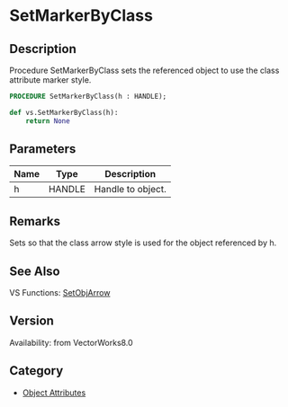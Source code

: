 # SetMarkerByClass

## Description
Procedure SetMarkerByClass sets the referenced object to use the class attribute marker style.

```pascal
PROCEDURE SetMarkerByClass(h : HANDLE);
```

```python
def vs.SetMarkerByClass(h):
    return None
```

## Parameters
|Name|Type|Description|
|---|---|---|
|h|HANDLE|Handle to object.|

## Remarks
Sets so that the class arrow style is used for the object referenced by h.

## See Also
VS Functions:
[SetObjArrow](SetObjArrow.md)

## Version
Availability: from VectorWorks8.0

## Category
* [Object Attributes](../Categories/Object%20Attributes.md)
